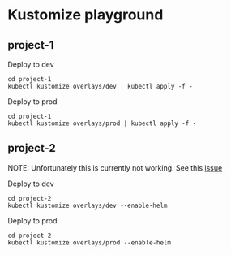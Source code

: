 # Kustomize playground

## project-1

Deploy to dev

```shell
cd project-1
kubectl kustomize overlays/dev | kubectl apply -f -
```

Deploy to prod

```shell
cd project-1
kubectl kustomize overlays/prod | kubectl apply -f -
```

## project-2

NOTE: Unfortunately this is currently not working. See this [issue](<https://github.com/kubernetes-sigs/kustomize/issues/4658>)

Deploy to dev

```shell
cd project-2
kubectl kustomize overlays/dev --enable-helm
```

Deploy to prod

```shell
cd project-2
kubectl kustomize overlays/prod --enable-helm
```
